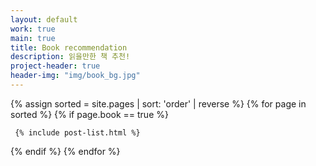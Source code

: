 ```yaml
---
layout: default
work: true
main: true
title: Book recommendation
description: 읽을만한 책 추천!
project-header: true
header-img: "img/book_bg.jpg"
---
```


<div class="catalogue">
{% assign sorted = site.pages | sort: 'order' | reverse %}
{% for page in sorted %}
{% if page.book == true %}

     {% include post-list.html %}

{% endif %}
{% endfor %}
</div>
